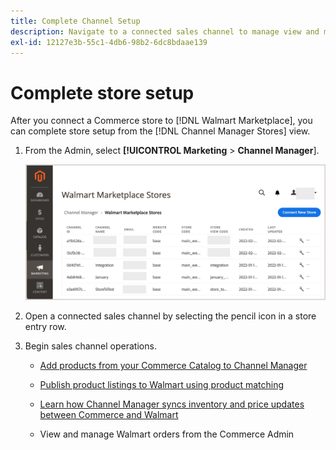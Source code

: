 ```yaml
---
title: Complete Channel Setup
description: Navigate to a connected sales channel to manage view and manage product listings, inventory and price updates, and track orders
exl-id: 12127e3b-55c1-4db6-98b2-6dc8bdaae139
---
```

# Complete store setup

After you connect a Commerce store to [!DNL Walmart Marketplace], you can complete store setup from the [!DNL Channel Manager Stores] view. 

1. From the Admin, select **[!UICONTROL Marketing** > **Channel Manager**].

   ![[!DNL Walmart Marketplace API key] configuration page](assets/connect-commerce-store-config.png)

1. Open a connected sales channel by selecting the pencil icon in a store entry row.

1. Begin sales channel operations.

   - [Add products from your Commerce Catalog to Channel Manager](add-products-to-connected-channel.md)

   - [Publish product listings to Walmart using product matching](publish-listings-to-marketplace.md)

   - [Learn how Channel Manager syncs inventory and price updates between Commerce and Walmart](inventory-and-price-updates.md)

   - View and manage Walmart orders from the Commerce Admin

